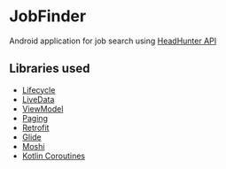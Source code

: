 JobFinder
=========
Android application for job search
using [HeadHunter API](https://github.com/hhru/api/blob/master/docs/general.md)

Libraries used
--------------

* [Lifecycle](https://developer.android.com/topic/libraries/architecture/lifecycle)
* [LiveData](https://developer.android.com/topic/libraries/architecture/livedata)
* [ViewModel](https://developer.android.com/topic/libraries/architecture/viewmodel)
* [Paging](https://developer.android.com/topic/libraries/architecture/paging/v3-overview)
* [Retrofit](https://square.github.io/retrofit/)
* [Glide](https://github.com/bumptech/glide)
* [Moshi](https://github.com/square/moshi)
* [Kotlin Coroutines](https://kotlinlang.org/docs/coroutines-basics.html)
